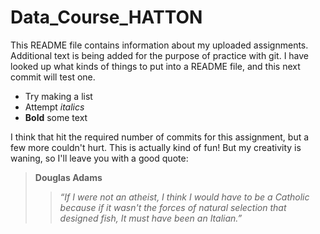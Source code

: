 # Data_Course_HATTON

This README file contains information about my uploaded assignments. Additional text is being added for the purpose of practice with git. I have looked up what kinds of things to put into a README file, and this next commit will test one.

- Try making a list
- Attempt _italics_
- __Bold__ some text

I think that hit the required number of commits for this assignment, but a few more couldn't hurt. This is actually kind of fun! But my creativity is waning, so I'll leave you with a good quote:

> **Douglas Adams**
>> *“If I were not an atheist, I think I would have to be a Catholic because if it wasn't the forces of natural selection that designed fish, It must have been an Italian.”*

